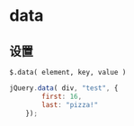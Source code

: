 # data

## 设置

`$.data( element, key, value )`

```js
jQuery.data( div, "test", {
		first: 16,
		last: "pizza!"
	});
```

